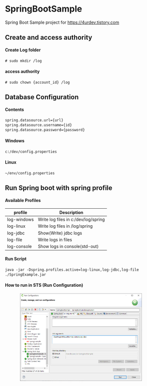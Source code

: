 # SpringBootSample
Spring Boot Sample project for https://4urdev.tistory.com


## Create and access authority

#### Create Log folder
```
# sudo mkdir /log
```
#### access authority
```
# sudo chown {account_id} /log
```
 


## Database Configuration

#### Contents

```
spring.datasource.url={url}
spring.datasource.username={id}
spring.datasource.password={password}
```

#### Windows
```
c:/dev/config.properties
```
#### Linux
```
~/env/config.properties
```



## Run Spring boot with spring profile

#### Available Profiles
profile | Description
--------|-------------
log-windows | Write log files in c:/dev/log/spring
log-linux | Write log files in /log/spring
log-jdbc | Show(Write) jdbc logs
log-file | Write logs in files
log-console | Show logs in console(std-out)

#### Run Script
```
java -jar -Dspring.profiles.active=log-linux,log-jdbc,log-file ./SpringExample.jar
```

#### How to run in STS (Run Configuration)

<p align="center">
  <img width="80%" src="./etc/img/001_run_configuration_for_sts.PNG">
</p> 

